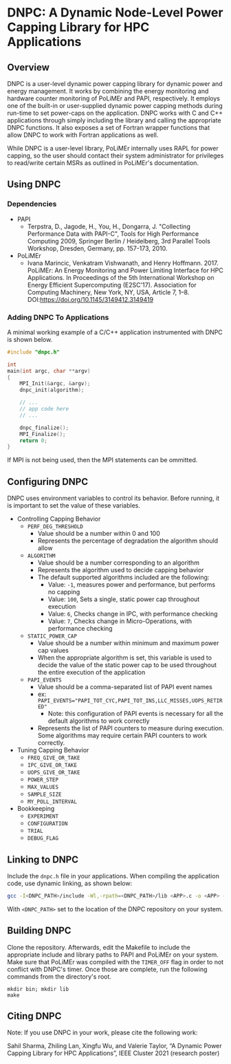 # DNPC: A Dynamic Node-Level Power Capping Library for HPC Applications

## Overview
DNPC is a user-level dynamic power capping library for dynamic power and energy management. 
It works by combining the energy monitoring and hardware counter monitoring of PoLiMEr and PAPI, respectively.
It employs one of the built-in or user-supplied dynamic power capping methods during run-time to set power-caps on the application.
DNPC works with C and C++ applications through simply including the library and calling the appropriate DNPC functions.
It also exposes a set of Fortran wrapper functions that allow DNPC to work with Fortran applications as well.

While DNPC is a user-level library, PoLiMEr internally uses RAPL for power capping, so the user should contact their system administrator for privileges to read/write certain MSRs as outlined in PoLiMEr's documentation.

## Using DNPC
### Dependencies
- PAPI
	- Terpstra, D., Jagode, H., You, H., Dongarra, J. "Collecting Performance Data with PAPI-C", Tools for High Performance Computing 2009, Springer Berlin / Heidelberg, 3rd Parallel Tools Workshop, Dresden, Germany, pp. 157-173, 2010. 
- PoLiMEr
	- Ivana Marincic, Venkatram Vishwanath, and Henry Hoffmann. 2017. PoLiMEr: An Energy Monitoring and Power Limiting Interface for HPC Applications. In Proceedings of the 5th International Workshop on Energy Efficient Supercomputing (E2SC'17). Association for Computing Machinery, New York, NY, USA, Article 7, 1–8. DOI:https://doi.org/10.1145/3149412.3149419

### Adding DNPC To Applications 
A minimal working example of a C/C++ application instrumented with DNPC is shown below.
```C
#include "dnpc.h"

int
main(int argc, char **argv)
{
	MPI_Init(&argc, &argv);
	dnpc_init(algorithm);

	// ...
	// app code here
	// ...

	dnpc_finalize();
	MPI_Finalize();
	return 0;
}
```
If MPI is not being used, then the MPI statements can be ommitted.

## Configuring DNPC
DNPC uses environment variables to control its behavior.
Before running, it is important to set the value of these variables.
- Controlling Capping Behavior
	- `PERF_DEG_THRESHOLD`
		- Value should be a number within 0 and 100
		- Represents the percentage of degradation the algorithm should allow
	- `ALGORITHM`
		- Value should be a number corresponding to an algorithm
		- Represents the algorithm used to decide capping behavior
		- The default supported algorithms included are the following:
			- Value: `-1`, measures power and performance, but performs no capping 
			- Value: `100`, Sets a single, static power cap throughout execution 
			- Value: `6`, Checks change in IPC, with performance checking
			- Value: `7`, Checks change in Micro-Operations, with performance checking
	- `STATIC_POWER_CAP`
		- Value should be a number within minimum and maximum power cap values
		- When the appropriate algorithm is set, this variable is used to decide the value of the static power cap to be used throughout the entire execution of the application
	- `PAPI_EVENTS`
		- Value should be a comma-separated list of PAPI event names
		- ex: `PAPI_EVENTS="PAPI_TOT_CYC,PAPI_TOT_INS,LLC_MISSES,UOPS_RETIRED"`
			- Note: this configuration of PAPI events is necessary for all the default algorithms to work correctly
		- Represents the list of PAPI counters to measure during execution. Some algorithms may require certain PAPI counters to work correctly.
- Tuning Capping Behavior
	- `FREQ_GIVE_OR_TAKE`
	- `IPC_GIVE_OR_TAKE`
	- `UOPS_GIVE_OR_TAKE`
	- `POWER_STEP`
	- `MAX_VALUES`
	- `SAMPLE_SIZE`
	- `MY_POLL_INTERVAL`
- Bookkeeping
	- `EXPERIMENT`
	- `CONFIGURATION`
	- `TRIAL`
	- `DEBUG_FLAG`

## Linking to DNPC
Include the `dnpc.h` file in your applications.
When compiling the application code, use dynamic linking, as shown below:

```bash
gcc -I<DNPC_PATH>/include -Wl,-rpath=<DNPC_PATH>/lib <APP>.c -o <APP> -L<DNPC_PATH>/lib -ldnpc
```

With `<DNPC_PATH>` set to the location of the DNPC repository on your system.

## Building DNPC
Clone the repository. 
Afterwards, edit the Makefile to include the appropriate include and library paths to PAPI and PoLiMEr on your system. 
Make sure that PoLiMEr was compiled with the `TIMER_OFF` flag in order to not conflict with DNPC's timer.
Once those are complete, run the following commands from the directory's root.
```
mkdir bin; mkdir lib
make
```

## Citing DNPC 
Note: If you use DNPC in your work, please cite the following work:

Sahil Sharma, Zhiling Lan, Xingfu Wu, and Valerie Taylor, “A Dynamic Power Capping Library for HPC Applications”, IEEE Cluster 2021 (research poster)

